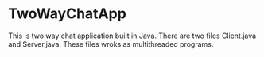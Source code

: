 # TwoWayChatApp
This is two way chat application built in Java. There are two files Client.java and Server.java. These files wroks as multithreaded programs.
